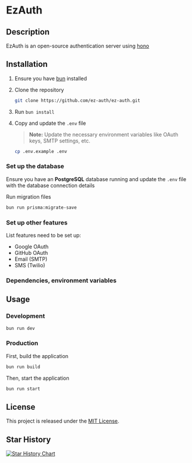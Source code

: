 # EzAuth

## Description

EzAuth is an open-source authentication server using [hono](https://hono.dev/)

## Installation

1. Ensure you have [bun](https://bun.sh/) installed
2. Clone the repository

   ```bash
   git clone https://github.com/ez-auth/ez-auth.git
   ```

3. Run `bun install`
4. Copy and update the `.env` file

   > **Note:** Update the necessary environment variables like OAuth keys, SMTP settings, etc.

   ```bash
   cp .env.example .env
   ```

### Set up the database

Ensure you have an **PostgreSQL** database running and update the `.env` file with the database connection details

Run migration files

```bash
bun run prisma:migrate-save
```

### Set up other features

List features need to be set up:

- Google OAuth
- GitHub OAuth
- Email (SMTP)
- SMS (Twilio)

### Dependencies, environment variables

## Usage

### Development

```bash
bun run dev
```

### Production

First, build the application

```bash
bun run build
```

Then, start the application

```bash
bun run start
```

## License

This project is released under the [MIT License](LICENSE).

## Star History

<a href="https://star-history.com/#ez-auth/ez-auth&Date">
 <picture>
   <source media="(prefers-color-scheme: dark)" srcset="https://api.star-history.com/svg?repos=ez-auth/ez-auth&type=Date&theme=dark" />
   <source media="(prefers-color-scheme: light)" srcset="https://api.star-history.com/svg?repos=ez-auth/ez-auth&type=Date" />
   <img alt="Star History Chart" src="https://api.star-history.com/svg?repos=ez-auth/ez-auth&type=Date" />
 </picture>
</a>
